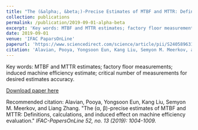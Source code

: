 ```yaml
---
title: "The (&alpha;, &beta;)-Precise Estimates of MTBF and MTTR: Definitions, Calculations, and Induced Effect on Machine Efficiency Evaluation"
collection: publications
permalink: /publication/2019-09-01-alpha-beta
excerpt: 'Key words: MTBF and MTTR estimates; factory floor measurements; induced machine efficiency estimate; critical number of measurements for desired estimates accuracy.'
date: 2019-09-01
venue: 'IFAC PaparsOnLine'
paperurl: 'https://www.sciencedirect.com/science/article/pii/S2405896319313047'
citation: 'Alavian, Pooya, Yongsoon Eun, Kang Liu, Semyon M. Meerkov, and Liang Zhang. "The (&alpha;, &beta;)-precise estimates of MTBF and MTTR: Definitions, calculations, and induced effect on machine efficiency evaluation." <i>IFAC-PapersOnLine<i> 52, no. 13 (2019): 1004-1009.'
---
```

Key words: MTBF and MTTR estimates; factory floor measurements; induced machine efficiency estimate; critical number of measurements for desired estimates accuracy.

[Download paper here](https://www.sciencedirect.com/science/article/pii/S2405896319313047)

Recommended citation: Alavian, Pooya, Yongsoon Eun, Kang Liu, Semyon M. Meerkov, and Liang Zhang. "The (&alpha;, &beta;)-precise estimates of MTBF and MTTR: Definitions, calculations, and induced effect on machine efficiency evaluation." <i>IFAC-PapersOnLine<i> 52, no. 13 (2019): 1004-1009.